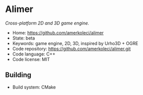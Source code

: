 # Alimer

_Cross-platform 2D and 3D game engine._

- Home: https://github.com/amerkoleci/alimer
- State: beta
- Keywords: game engine, 2D, 3D, inspired by Urho3D + OGRE
- Code repository: https://github.com/amerkoleci/alimer.git
- Code language: C++
- Code license: MIT

## Building

- Build system: CMake
